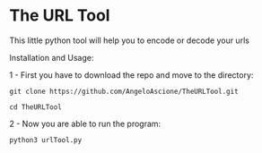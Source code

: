 # The URL Tool
This little python tool will help you to encode or decode your urls

Installation and Usage:

1 - First you have to download the repo and move to the directory:

`
git clone https://github.com/AngeloAscione/TheURLTool.git
`

`
cd TheURLTool
`

2 - Now you are able to run the program:

`
python3 urlTool.py
`
